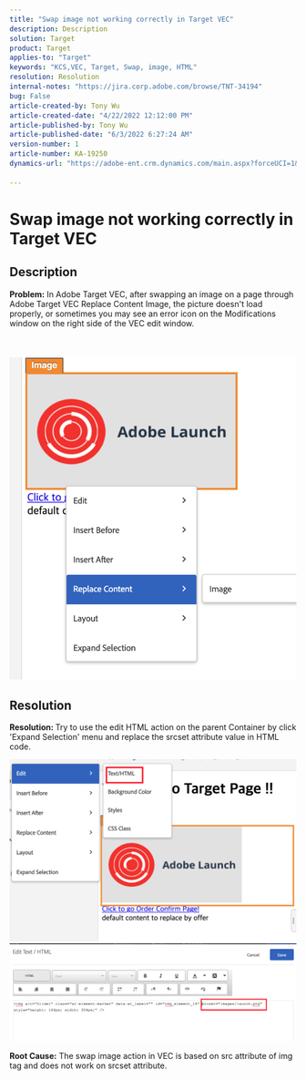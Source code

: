 ```yaml
---
title: "Swap image not working correctly in Target VEC"
description: Description
solution: Target
product: Target
applies-to: "Target"
keywords: "KCS,VEC, Target, Swap, image, HTML"
resolution: Resolution
internal-notes: "https://jira.corp.adobe.com/browse/TNT-34194"
bug: False
article-created-by: Tony Wu
article-created-date: "4/22/2022 12:12:00 PM"
article-published-by: Tony Wu
article-published-date: "6/3/2022 6:27:24 AM"
version-number: 1
article-number: KA-19250
dynamics-url: "https://adobe-ent.crm.dynamics.com/main.aspx?forceUCI=1&pagetype=entityrecord&etn=knowledgearticle&id=9107d060-35c2-ec11-983e-0022480ab970"

---
```

# Swap image not working correctly in Target VEC

## Description

<b>Problem:</b> In Adobe Target VEC, after swapping an image on a page through Adobe Target VEC Replace Content  Image, the picture doesn't load properly, or sometimes you may see an error icon on the Modifications window on the right side of the VEC edit window.<br><br> <br><br>![](assets/___dfd13de3-36c2-ec11-983e-0022480ab970___.png)

## Resolution




<b>Resolution: </b>Try to use the edit HTML action on the parent Container by click 'Expand Selection' menu and replace the srcset attribute value in HTML code.

![](assets/0776b561-36c2-ec11-983e-0022480ab970.png)![](assets/e63bb087-36c2-ec11-983e-0022480ab970.png)





<b>Root Cause:</b> The swap image action in VEC is based on src attribute of img tag and does not work on srcset attribute.
